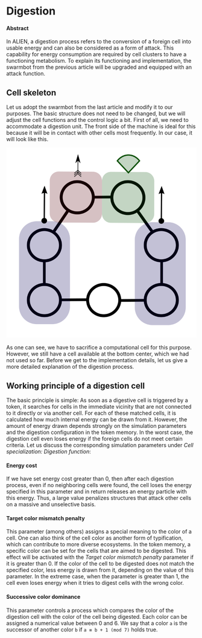 # Digestion

#### Abstract

In ALIEN, a digestion process refers to the conversion of a foreign cell into usable energy and can also be considered as a form of attack. This capability for energy consumption are required by cell clusters to have a functioning metabolism. To explain its functioning and implementation, the swarmbot from the previous article will be upgraded and equipped with an attack function.

## Cell skeleton

Let us adopt the swarmbot from the last article and modify it to our purposes. The basic structure does not need to be changed, but we will adjust the cell functions and the control logic a bit. First of all, we need to accommodate a digestion unit. The front side of the machine is ideal for this because it will be in contact with other cells most frequently. In our case, it will look like this.

![Cell skeleton of a swarmbot with attack capabilities](<../../.gitbook/assets/skeleton attacker.svg>)

As one can see, we have to sacrifice a computational cell for this purpose. However, we still have a cell available at the bottom center, which we had not used so far. Before we get to the implementation details, let us give a more detailed explanation of the digestion process.

## Working principle of a digestion cell

The basic principle is simple: As soon as a digestive cell is triggered by a token, it searches for cells in the immediate vicinity that are not connected to it directly or via another cell. For each of these matched cells, it is calculated how much internal energy can be drawn from it. However, the amount of energy drawn depends strongly on the simulation parameters and the digestion configuration in the token memory. In the worst case, the digestion cell even loses energy if the foreign cells do not meet certain criteria. Let us discuss the corresponding simulation parameters under _Cell specialization: Digestion function_:

#### Energy cost

If we have set energy cost greater than 0, then after each digestion process, even if no neighboring cells were found, the cell loses the energy specified in this parameter and in return releases an energy particle with this energy. Thus, a large value penalizes structures that attack other cells on a massive and unselective basis.

#### Target color mismatch penalty

This parameter (among others) assigns a special meaning to the color of a cell. One can also think of the cell color as another form of typification, which can contribute to more diverse ecosystems. In the token memory, a specific color can be set for the cells that are aimed to be digested. This effect will be activated with the _Target color mismatch penalty_ parameter if it is greater than 0. If the color of the cell to be digested does not match the specified color, less energy is drawn from it, depending on the value of this parameter. In the extreme case, when the parameter is greater than 1, the cell even loses energy when it tries to digest cells with the wrong color.

#### Successive color dominance

This parameter controls a process which compares the color of the digestion cell with the color of the cell being digested. Each color can be assigned a numerical value between 0 and 6. We say that a color `a` is the successor of another color `b` if `a ≡ b + 1 (mod 7)` holds true.
